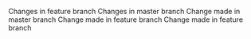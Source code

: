 Changes in feature branch
Changes in master branch
Change made in master branch
Change made in feature branch
Change made in feature branch
